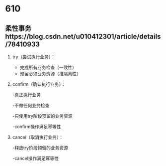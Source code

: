 # 610 #
## 柔性事务https://blog.csdn.net/u010412301/article/details/78410933 ##
1. try（尝试执行业务）：
	- 完成所有业务检查（一致性）
	- 预留必须业务资源（准隔离性）

1. confirm（确认执行业务）：
	
	-真正执行业务

	-不做任何业务检查
	
	-只使用try阶段预留的业务资源

	-confirm操作满足幂等性
1. cancel（取消执行业务）：
	
	-释放try阶段预留的业务资源
	
	-cancel操作满足幂等性